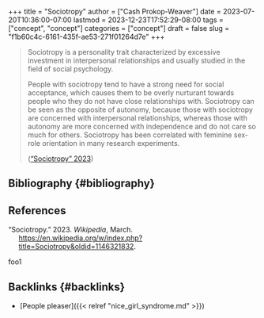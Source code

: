 +++
title = "Sociotropy"
author = ["Cash Prokop-Weaver"]
date = 2023-07-20T10:36:00-07:00
lastmod = 2023-12-23T17:52:29-08:00
tags = ["concept", "concept"]
categories = ["concept"]
draft = false
slug = "f1b60c4c-6161-435f-ae53-271f01264d7e"
+++

> Sociotropy is a personality trait characterized by excessive investment in interpersonal relationships and usually studied in the field of social psychology.
>
> People with sociotropy tend to have a strong need for social acceptance, which causes them to be overly nurturant towards people who they do not have close relationships with. Sociotropy can be seen as the opposite of autonomy, because those with sociotropy are concerned with interpersonal relationships, whereas those with autonomy are more concerned with independence and do not care so much for others. Sociotropy has been correlated with feminine sex-role orientation in many research experiments.
>
> (<a href="#citeproc_bib_item_1">“Sociotropy” 2023</a>)


## Bibliography {#bibliography}

## References

<style>.csl-entry{text-indent: -1.5em; margin-left: 1.5em;}</style><div class="csl-bib-body">
  <div class="csl-entry"><a id="citeproc_bib_item_1"></a>“Sociotropy.” 2023. <i>Wikipedia</i>, March. <a href="https://en.wikipedia.org/w/index.php?title=Sociotropy&oldid=1146321832">https://en.wikipedia.org/w/index.php?title=Sociotropy&#38;oldid=1146321832</a>.</div>
</div>

foo1


## Backlinks {#backlinks}

-   [People pleaser]({{< relref "nice_girl_syndrome.md" >}})
